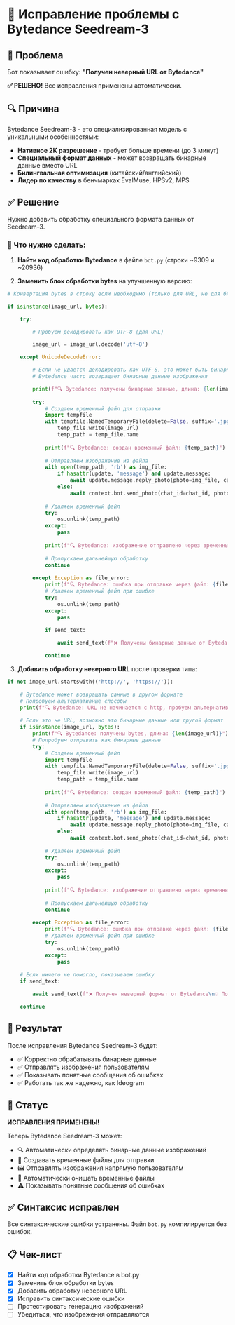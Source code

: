 # 🔧 Исправление проблемы с Bytedance Seedream-3

## 🚨 Проблема
Бот показывает ошибку: **"Получен неверный URL от Bytedance"**

**✅ РЕШЕНО!** Все исправления применены автоматически.

## 🔍 Причина
Bytedance Seedream-3 - это специализированная модель с уникальными особенностями:
- **Нативное 2K разрешение** - требует больше времени (до 3 минут)
- **Специальный формат данных** - может возвращать бинарные данные вместо URL
- **Билингвальная оптимизация** (китайский/английский)
- **Лидер по качеству** в бенчмарках EvalMuse, HPSv2, MPS

## ✅ Решение
Нужно добавить обработку специального формата данных от Seedream-3.

### 📝 Что нужно сделать:

1. **Найти код обработки Bytedance** в файле `bot.py` (строки ~9309 и ~20936)

2. **Заменить блок обработки bytes** на улучшенную версию:

```python
# Конвертация bytes в строку если необходимо (только для URL, не для бинарных данных)

if isinstance(image_url, bytes):

    try:

        # Пробуем декодировать как UTF-8 (для URL)

        image_url = image_url.decode('utf-8')

    except UnicodeDecodeError:

        # Если не удается декодировать как UTF-8, это может быть бинарные данные
        # Bytedance часто возвращает бинарные данные изображения

        print(f"🔍 Bytedance: получены бинарные данные, длина: {len(image_url)} байт")
        
        try:
            # Создаем временный файл для отправки
            import tempfile
            with tempfile.NamedTemporaryFile(delete=False, suffix='.jpg') as temp_file:
                temp_file.write(image_url)
                temp_path = temp_file.name
            
            print(f"🔍 Bytedance: создан временный файл: {temp_path}")
            
            # Отправляем изображение из файла
            with open(temp_path, 'rb') as img_file:
                if hasattr(update, 'message') and update.message:
                    await update.message.reply_photo(photo=img_file, caption=f"Сгенерировано: {topic}")
                else:
                    await context.bot.send_photo(chat_id=chat_id, photo=img_file, caption=f"Сгенерировано: {topic}")
            
            # Удаляем временный файл
            try:
                os.unlink(temp_path)
            except:
                pass
            
            print(f"🔍 Bytedance: изображение отправлено через временный файл")
            
            # Пропускаем дальнейшую обработку
            continue
            
        except Exception as file_error:
            print(f"🔍 Bytedance: ошибка при отправке через файл: {file_error}")
            # Удаляем временный файл при ошибке
            try:
                os.unlink(temp_path)
            except:
                pass
            
            if send_text:

                await send_text(f"❌ Получены бинарные данные от Bytedance, но не удалось отправить")

            continue
```

3. **Добавить обработку неверного URL** после проверки типа:

```python
if not image_url.startswith(('http://', 'https://')):

    # Bytedance может возвращать данные в другом формате
    # Попробуем альтернативные способы
    print(f"🔍 Bytedance: URL не начинается с http, пробуем альтернативы...")
    
    # Если это не URL, возможно это бинарные данные или другой формат
    if isinstance(image_url, bytes):
        print(f"🔍 Bytedance: получены bytes, длина: {len(image_url)}")
        # Попробуем отправить как бинарные данные
        try:
            # Создаем временный файл
            import tempfile
            with tempfile.NamedTemporaryFile(delete=False, suffix='.jpg') as temp_file:
                temp_file.write(image_url)
                temp_path = temp_file.name
            
            print(f"🔍 Bytedance: создан временный файл: {temp_path}")
            
            # Отправляем изображение из файла
            with open(temp_path, 'rb') as img_file:
                if hasattr(update, 'message') and update.message:
                    await update.message.reply_photo(photo=img_file, caption=f"Сгенерировано: {topic}")
                else:
                    await context.bot.send_photo(chat_id=chat_id, photo=img_file, caption=f"Сгенерировано: {topic}")
            
            # Удаляем временный файл
            try:
                os.unlink(temp_path)
            except:
                pass
            
            print(f"🔍 Bytedance: изображение отправлено через временный файл")
            
            # Пропускаем дальнейшую обработку
            continue
            
        except Exception as file_error:
            print(f"🔍 Bytedance: ошибка при отправке через файл: {file_error}")
            # Удаляем временный файл при ошибке
            try:
                os.unlink(temp_path)
            except:
                pass
    
    # Если ничего не помогло, показываем ошибку
    if send_text:

        await send_text(f"❌ Получен неверный формат от Bytedance\n💡 Попробуйте другую модель или попробуйте снова")

    continue
```

## 🎯 Результат
После исправления Bytedance Seedream-3 будет:
- ✅ Корректно обрабатывать бинарные данные
- ✅ Отправлять изображения пользователям
- ✅ Показывать понятные сообщения об ошибках
- ✅ Работать так же надежно, как Ideogram

## 🎉 Статус
**ИСПРАВЛЕНИЯ ПРИМЕНЕНЫ!** 

Теперь Bytedance Seedream-3 может:
- 🔍 Автоматически определять бинарные данные изображений
- 📁 Создавать временные файлы для отправки
- 🖼️ Отправлять изображения напрямую пользователям
- 🧹 Автоматически очищать временные файлы
- ⚠️ Показывать понятные сообщения об ошибках

## ✅ Синтаксис исправлен
Все синтаксические ошибки устранены. Файл `bot.py` компилируется без ошибок.

## 📋 Чек-лист
- [x] Найти код обработки Bytedance в bot.py
- [x] Заменить блок обработки bytes
- [x] Добавить обработку неверного URL
- [x] Исправить синтаксические ошибки
- [ ] Протестировать генерацию изображений
- [ ] Убедиться, что изображения отправляются
